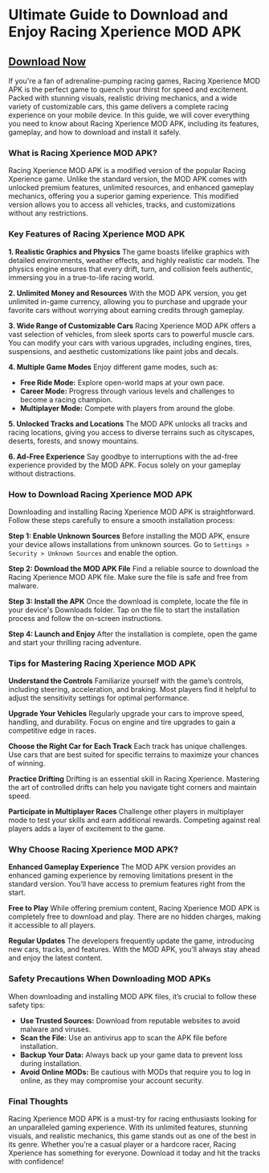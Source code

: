 # **Ultimate Guide to Download and Enjoy Racing Xperience MOD APK**

## [Download Now](https://bom.so/RuwrEC)

If you're a fan of adrenaline-pumping racing games, Racing Xperience MOD APK is the perfect game to quench your thirst for speed and excitement. Packed with stunning visuals, realistic driving mechanics, and a wide variety of customizable cars, this game delivers a complete racing experience on your mobile device. In this guide, we will cover everything you need to know about Racing Xperience MOD APK, including its features, gameplay, and how to download and install it safely.

### What is Racing Xperience MOD APK?
Racing Xperience MOD APK is a modified version of the popular Racing Xperience game. Unlike the standard version, the MOD APK comes with unlocked premium features, unlimited resources, and enhanced gameplay mechanics, offering you a superior gaming experience. This modified version allows you to access all vehicles, tracks, and customizations without any restrictions.

### Key Features of Racing Xperience MOD APK

**1. Realistic Graphics and Physics**
The game boasts lifelike graphics with detailed environments, weather effects, and highly realistic car models. The physics engine ensures that every drift, turn, and collision feels authentic, immersing you in a true-to-life racing world.

**2. Unlimited Money and Resources**
With the MOD APK version, you get unlimited in-game currency, allowing you to purchase and upgrade your favorite cars without worrying about earning credits through gameplay.

**3. Wide Range of Customizable Cars**
Racing Xperience MOD APK offers a vast selection of vehicles, from sleek sports cars to powerful muscle cars. You can modify your cars with various upgrades, including engines, tires, suspensions, and aesthetic customizations like paint jobs and decals.

**4. Multiple Game Modes**
Enjoy different game modes, such as:
- **Free Ride Mode:** Explore open-world maps at your own pace.
- **Career Mode:** Progress through various levels and challenges to become a racing champion.
- **Multiplayer Mode:** Compete with players from around the globe.

**5. Unlocked Tracks and Locations**
The MOD APK unlocks all tracks and racing locations, giving you access to diverse terrains such as cityscapes, deserts, forests, and snowy mountains.

**6. Ad-Free Experience**
Say goodbye to interruptions with the ad-free experience provided by the MOD APK. Focus solely on your gameplay without distractions.

### How to Download Racing Xperience MOD APK
Downloading and installing Racing Xperience MOD APK is straightforward. Follow these steps carefully to ensure a smooth installation process:

**Step 1: Enable Unknown Sources**
Before installing the MOD APK, ensure your device allows installations from unknown sources. Go to `Settings > Security > Unknown Sources` and enable the option.

**Step 2: Download the MOD APK File**
Find a reliable source to download the Racing Xperience MOD APK file. Make sure the file is safe and free from malware.

**Step 3: Install the APK**
Once the download is complete, locate the file in your device's Downloads folder. Tap on the file to start the installation process and follow the on-screen instructions.

**Step 4: Launch and Enjoy**
After the installation is complete, open the game and start your thrilling racing adventure.

### Tips for Mastering Racing Xperience MOD APK

**Understand the Controls**
Familiarize yourself with the game’s controls, including steering, acceleration, and braking. Most players find it helpful to adjust the sensitivity settings for optimal performance.

**Upgrade Your Vehicles**
Regularly upgrade your cars to improve speed, handling, and durability. Focus on engine and tire upgrades to gain a competitive edge in races.

**Choose the Right Car for Each Track**
Each track has unique challenges. Use cars that are best suited for specific terrains to maximize your chances of winning.

**Practice Drifting**
Drifting is an essential skill in Racing Xperience. Mastering the art of controlled drifts can help you navigate tight corners and maintain speed.

**Participate in Multiplayer Races**
Challenge other players in multiplayer mode to test your skills and earn additional rewards. Competing against real players adds a layer of excitement to the game.

### Why Choose Racing Xperience MOD APK?

**Enhanced Gameplay Experience**
The MOD APK version provides an enhanced gaming experience by removing limitations present in the standard version. You’ll have access to premium features right from the start.

**Free to Play**
While offering premium content, Racing Xperience MOD APK is completely free to download and play. There are no hidden charges, making it accessible to all players.

**Regular Updates**
The developers frequently update the game, introducing new cars, tracks, and features. With the MOD APK, you’ll always stay ahead and enjoy the latest content.

### Safety Precautions When Downloading MOD APKs
When downloading and installing MOD APK files, it’s crucial to follow these safety tips:

- **Use Trusted Sources:** Download from reputable websites to avoid malware and viruses.
- **Scan the File:** Use an antivirus app to scan the APK file before installation.
- **Backup Your Data:** Always back up your game data to prevent loss during installation.
- **Avoid Online MODs:** Be cautious with MODs that require you to log in online, as they may compromise your account security.

### Final Thoughts
Racing Xperience MOD APK is a must-try for racing enthusiasts looking for an unparalleled gaming experience. With its unlimited features, stunning visuals, and realistic mechanics, this game stands out as one of the best in its genre. Whether you’re a casual player or a hardcore racer, Racing Xperience has something for everyone. Download it today and hit the tracks with confidence!

